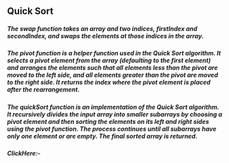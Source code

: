 ## Quick Sort

##### The swap function takes an array and two indices, firstIndex and secondIndex, and swaps the elements at those indices in the array.

##### The pivot function is a helper function used in the Quick Sort algorithm. It selects a pivot element from the array (defaulting to the first element) and arranges the elements such that all elements less than the pivot are moved to the left side, and all elements greater than the pivot are moved to the right side. It returns the index where the pivot element is placed after the rearrangement.

##### The quickSort function is an implementation of the Quick Sort algorithm. It recursively divides the input array into smaller subarrays by choosing a pivot element and then sorting the elements on its left and right sides using the pivot function. The process continues until all subarrays have only one element or are empty. The final sorted array is returned.
##### ClickHere:- 
